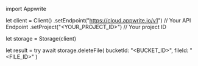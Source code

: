 import Appwrite

let client = Client()
    .setEndpoint("https://cloud.appwrite.io/v1") // Your API Endpoint
    .setProject("&lt;YOUR_PROJECT_ID&gt;") // Your project ID

let storage = Storage(client)

let result = try await storage.deleteFile(
    bucketId: "<BUCKET_ID>",
    fileId: "<FILE_ID>"
)

